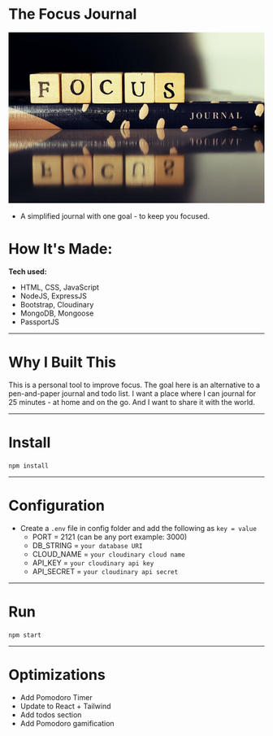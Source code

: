 # The Focus Journal
![](/public/imgs/focus-journal.jpeg)

- A simplified journal with one goal - to keep you focused.

# How It's Made:
**Tech used:** 
- HTML, CSS, JavaScript 
- NodeJS, ExpressJS
- Bootstrap, Cloudinary
- MongoDB, Mongoose 
- PassportJS

---

# Why I Built This
This is a personal tool to improve focus. The goal here is an alternative to a pen-and-paper journal and todo list.
I want a place where I can journal for 25 minutes - at home and on the go. 
And I want to share it with the world. 

---

# Install

`npm install`

---

# Configuration

- Create a `.env` file in config folder and add the following as `key = value`
  - PORT = 2121 (can be any port example: 3000)
  - DB_STRING = `your database URI`
  - CLOUD_NAME = `your cloudinary cloud name`
  - API_KEY = `your cloudinary api key`
  - API_SECRET = `your cloudinary api secret`

---

# Run

`npm start`

---

# Optimizations
- Add Pomodoro Timer
- Update to React + Tailwind
- Add todos section
- Add Pomodoro gamification
